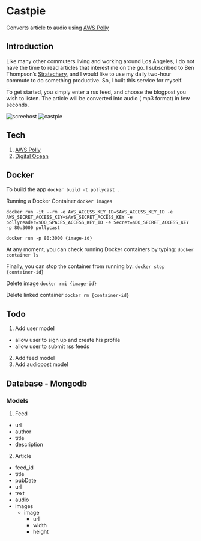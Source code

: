# Castpie
Converts article to audio using [AWS Polly](https://aws.amazon.com/polly/)

## Introduction
Like many other commuters living and working around Los Angeles, I do not have the time to read articles that interest me on the go. I subscribed to Ben Thompson’s [Stratechery](https://stratechery.com/), and I would like to use my daily two-hour commute to do something productive. So, I built this service for myself.

To get started, you simply enter a rss feed, and choose the blogpost you wish to listen.  The article will be converted into audio (.mp3 format) in few seconds.

![screehost][screenshot]
![castpie][demo]


## Tech
1. [AWS Polly](https://aws.amazon.com/polly/)
2. [Digital Ocean](https://www.digitalocean.com/)

## Docker
To build the app
`docker build -t pollycast .`

Running a Docker Container
`docker images`

`docker run -it --rm -e AWS_ACCESS_KEY_ID=$AWS_ACCESS_KEY_ID -e AWS_SECRET_ACCESS_KEY=$AWS_SECRET_ACCESS_KEY -e pollyreader=$DO_SPACES_ACCESS_KEY_ID -e Secret=$DO_SECRET_ACCESS_KEY  -p 80:3000 pollycast`

`docker run -p 80:3000 {image-id}`

At any moment, you can check running Docker containers by typing:
`docker container ls`

Finally, you can stop the container from running by:
`docker stop {container-id}`

Delete image
`docker rmi {image-id}`

Delete linked container
`docker rm {container-id}`

## Todo
1. Add user model
  * allow user to sign up and create his profile
  * allow user to submit rss feeds
2. Add feed model
3. Add audiopost model

## Database - Mongodb
### Models
1. Feed
  * url
  * author
  * title
  * description  
2. Article
  * feed_id
  * title
  * pubDate
  * url
  * text
  * audio
  * images
    * image
      * url
      * width
      * height  

[screenshot]: https://pollyaudio.sfo2.digitaloceanspaces.com/assets/assets/screenshot.png
[demo]: https://pollyaudio.sfo2.digitaloceanspaces.com/assets/assets/castpie.gif